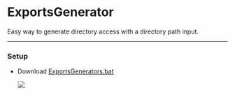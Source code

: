 # ExportsGenerator

Easy way to generate directory access with a directory path input.

-----
### Setup

* Download [ExportsGenerators.bat](src/ExportsGenerator.bat)




  <a href="ignore/Example.jpg" >
    <img src="ignore/Example.jpg">
  </a>
